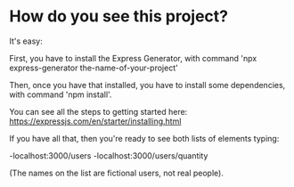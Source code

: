 # How do you see this project? 

It's easy: 

First, you have to install the Express Generator, with command 'npx express-generator the-name-of-your-project'

Then, once you have that installed, you have to install some dependencies, with command 'npm install'. 

You can see all the steps to getting started here: https://expressjs.com/en/starter/installing.html

If you have all that, then you're ready to see both lists of elements typing: 

-localhost:3000/users
-localhost:3000/users/quantity

(The names on the list are fictional users, not real people). 